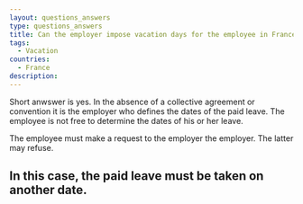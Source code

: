 ```yaml
---
layout: questions_answers
type: questions_answers
title: Can the employer impose vacation days for the employee in France
tags:
  - Vacation
countries:
  - France
description:
---
```


Short anwswer is yes. In the absence of a collective agreement or convention
it is the employer who defines the dates of the paid leave. The employee is
not free to determine the dates of his or her leave.

The employee must make a request to the employer the employer. The latter may refuse.

## In this case, the paid leave must be taken on another date.

